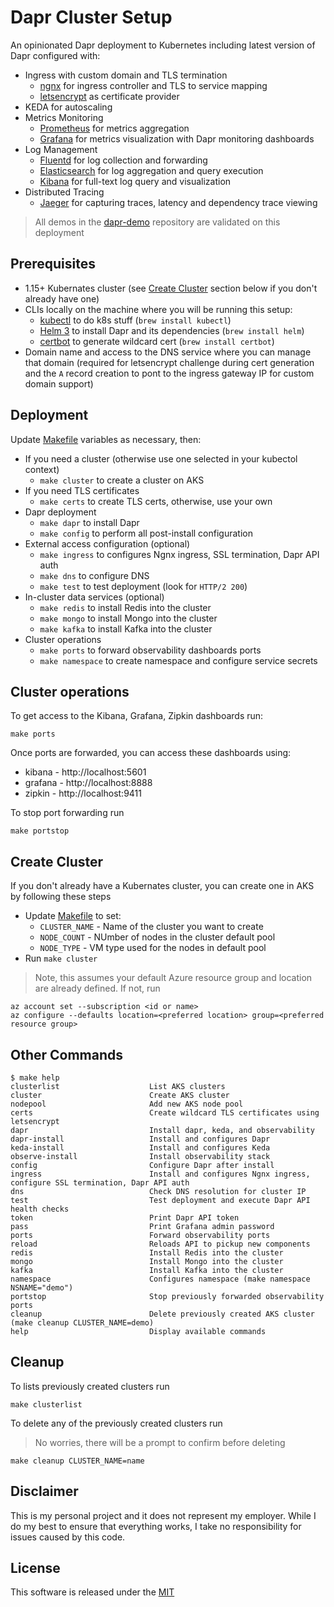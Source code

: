 # Dapr Cluster Setup

An opinionated Dapr deployment to Kubernetes including latest version of Dapr configured with:

* Ingress with custom domain and TLS termination
  * [ngnx](https://nginx.org/en/) for ingress controller and TLS to service mapping 
  * [letsencrypt](https://letsencrypt.org/) as certificate provider
* KEDA for autoscaling
* Metrics Monitoring
  * [Prometheus](https://prometheus.io/) for metrics aggregation
  * [Grafana](https://grafana.com/) for metrics visualization with Dapr monitoring dashboards
* Log Management
  * [Fluentd](https://www.fluentd.org/) for log collection and forwarding
  * [Elasticsearch](https://www.elastic.co/) for log aggregation and query execution
  * [Kibana](https://www.elastic.co/products/kibana) for full-text log query and visualization
* Distributed Tracing
  * [Jaeger](https://www.jaegertracing.io/) for capturing traces, latency and dependency trace viewing

> All demos in the [dapr-demo](../) repository are validated on this deployment
  
## Prerequisites

* 1.15+ Kubernates cluster (see [Create Cluster](#create-cluster) section below if you don't already have one)
* CLIs locally on the machine where you will be running this setup:
  * [kubectl](https://kubernetes.io/docs/tasks/tools/install-kubectl/) to do k8s stuff (`brew install kubectl`)
  * [Helm 3](https://helm.sh/docs/intro/install/) to install Dapr and its dependencies (`brew install helm`)
  * [certbot](https://certbot.eff.org/lets-encrypt/osx-other.html) to generate wildcard cert (`brew install certbot`)
* Domain name and access to the DNS service where you can manage that domain (required for letsencrypt challenge during cert generation and the `A` record creation to pont to the ingress gateway IP for custom domain support)

## Deployment 
Update [Makefile](./Makefile) variables as necessary, then:

* If you need a cluster (otherwise use one selected in your kubectol context)
  * `make cluster` to create a cluster on AKS
* If you need TLS certificates 
  * `make certs` to create TLS certs, otherwise, use your own
* Dapr deployment
  * `make dapr` to install Dapr
  * `make config` to perform all post-install configuration
* External access configuration (optional)
  * `make ingress` to configures Ngnx ingress, SSL termination, Dapr API auth
  * `make dns` to configure DNS
  * `make test` to test deployment (look for `HTTP/2 200`)
* In-cluster data services (optional) 
  * `make redis` to install Redis into the cluster 
  * `make mongo` to install Mongo into the cluster 
  * `make kafka` to install Kafka into the cluster 
* Cluster operations 
  * `make ports` to forward observability dashboards ports
  * `make namespace` to create namespace and configure service secrets 

## Cluster operations

To get access to the Kibana, Grafana, Zipkin dashboards run:

```shell
make ports
```

Once ports are forwarded, you can access these dashboards using: 

* kibana - http://localhost:5601
* grafana - http://localhost:8888
* zipkin - http://localhost:9411

To stop port forwarding run 

```shell
make portstop
```

## Create Cluster

If you don't already have a Kubernates cluster, you can create one in AKS by following these steps

* Update [Makefile](./Makefile) to set:
  * `CLUSTER_NAME` - Name of the cluster you want to create 
  * `NODE_COUNT` - NUmber of nodes in the cluster default pool
  * `NODE_TYPE` - VM type used for the nodes in default pool 
* Run `make cluster`

> Note, this assumes your default Azure resource group and location are already defined. If not, run

```shell
az account set --subscription <id or name>
az configure --defaults location=<preferred location> group=<preferred resource group>
```

## Other Commands 

```shell
$ make help
clusterlist                    List AKS clusters
cluster                        Create AKS cluster
nodepool                       Add new AKS node pool
certs                          Create wildcard TLS certificates using letsencrypt
dapr                           Install dapr, keda, and observability
dapr-install                   Install and configures Dapr
keda-install                   Install and configures Keda
observe-install                Install observability stack
config                         Configure Dapr after install
ingress                        Install and configures Ngnx ingress, configure SSL termination, Dapr API auth
dns                            Check DNS resolution for cluster IP
test                           Test deployment and execute Dapr API health checks
token                          Print Dapr API token
pass                           Print Grafana admin password
ports                          Forward observability ports
reload                         Reloads API to pickup new components
redis                          Install Redis into the cluster
mongo                          Install Mongo into the cluster
kafka                          Install Kafka into the cluster
namespace                      Configures namespace (make namespace NSNAME="demo")
portstop                       Stop previously forwarded observability ports
cleanup                        Delete previously created AKS cluster (make cleanup CLUSTER_NAME=demo)
help                           Display available commands
```

## Cleanup

To lists previously created clusters run 

```shell
make clusterlist
```

To delete any of the previously created clusters run 

> No worries, there will be a prompt to confirm before deleting

```shell
make cleanup CLUSTER_NAME=name
```

## Disclaimer

This is my personal project and it does not represent my employer. While I do my best to ensure that everything works, I take no responsibility for issues caused by this code.

## License

This software is released under the [MIT](../LICENSE)